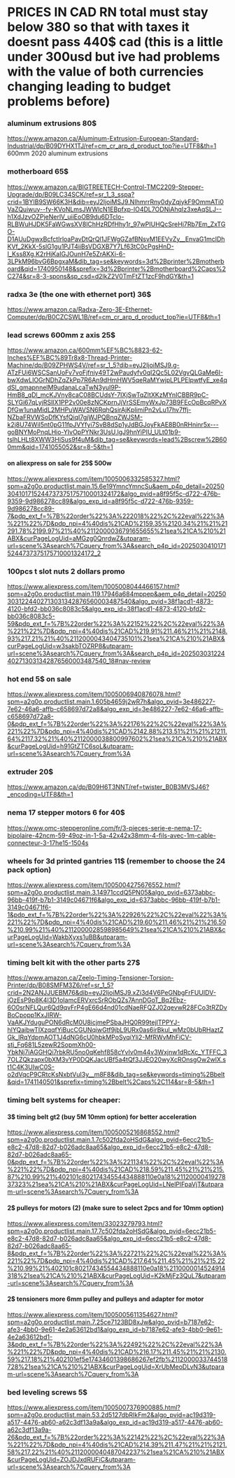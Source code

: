 # PRICES IN CAD RN total must stay below 380 so that with taxes it doesnt pass 440$ cad (this is a little under 300usd but ive had problems with the value of both currencies changing leading to budget problems before)

### aluminum extrusions 80$
https://www.amazon.ca/Aluminum-Extrusion-European-Standard-Industrial/dp/B09DYHX1TJ/ref=cm_cr_arp_d_product_top?ie=UTF8&th=1 600mm 2020 aluminum extrusions 




### motherboard 65$
https://www.amazon.ca/BIGTREETECH-Control-TMC2209-Stepper-Upgrade/dp/B09LC34SCK/ref=sr_1_3_sspa?crid=1BYIB9SW66K3H&dib=eyJ2IjoiMSJ9.NIhmrrRny0dyZqjykF9OmmATi0VaZQuiwuy--fy-KVoNLmsJWWlcN1EBpfxp-lO4DL7ODNiAhqIz3xeAqSLJ--h1XdJzvOZPjeNerlV_uiiEoOB9du6DTclo-RLBWuHJDK5FaWGwsXV8lChHzRDfHhy1r_97wPIUHQcSreHj7Rb7Em_ZxTGO-D1AUuDgwxBcfctIrloaPavDtQrQl1JFWgGZafBNsvM1EEVvZy__EnvaG1mcIDhKVf_2KkX-5slG1gu1PJT4iiBsVDGXB7Y7Lf63tC0cPgsHnD-I_Kss8Xg.K2rHjKaIGJOunH7e5ZrAKXi-6-3LPkM96bvG6BpgxaM&dib_tag=se&keywords=3d%2Bprinter%2Bmotherboard&qid=1740950148&sprefix=3d%2Bprinter%2Bmotherboard%2Caps%2C274&sr=8-3-spons&sp_csd=d2lkZ2V0TmFtZT1zcF9hdGY&th=1

### radxa 3e (the one with ethernet port) 36$
https://www.amazon.ca/Radxa-Zero-3E-Ethernet-Computer/dp/B0CZCSWL1B/ref=cm_cr_arp_d_product_top?ie=UTF8&th=1



### lead screws 600mm z axis 25$
https://www.amazon.ca/600mm%EF%BC%8823-62-Inches%EF%BC%89Tr8x8-Thread-Printer-Machine/dp/B09ZPHWS4V/ref=sr_1_5?dib=eyJ2IjoiMSJ9.g-ATzFUi6WSCSanUoFv7voFjfniy49T2wPaudyfv0qI2Qc5L02VgvQLGaMe6I-bwXdwLIOGrNDhZqZkPp7R6An9dHmHWV5qeRaMYwjpLPLPElpwtfyE_xe4qdSl_gmapnnelM9udanaLcaTwN3yuI9P-HmB8_qDl_mcKJVny8caC08BCUdsY-7IXjSwTqZltXKzMYnICBBR9pC-SLYGi67qLyjRSlIX1PP2v00e8zNCKprnJjVrSSEmyWxJp73B9FEcOpBcqRPvXDfGw1unaMidL2MHPuWAVSN6RqhQsirAjKplimiPn2vLu17hv7ffj-NZbaFRVWSoDfKYsfQiqI7gjWJPQBnqZWJSM-k2j8U74WiI5nt0pG11fpJVYfyi7SvB8dSp1yJdBGJoyFkAE8B0nRHninr5x---goBNYMoPnqLHio-YIvOpPYNkr3UsU.lgJ9hnYiPIU_ULt01b9-tslhLHLt8XWW3HiSus9f4uM&dib_tag=se&keywords=lead%2Bscrew%2B600mm&qid=1741055052&sr=8-5&th=1



#### on aliexpress on sale for 25$ 500w
https://www.aliexpress.com/item/1005006332585327.html?spm=a2g0o.productlist.main.15.6e19YmncYmncSu&aem_p4p_detail=20250304101715244737375175710001324172&algo_pvid=a8f95f5c-d722-476b-9359-9d986278cc89&algo_exp_id=a8f95f5c-d722-476b-9359-9d986278cc89-7&pdp_ext_f=%7B%22order%22%3A%222018%22%2C%22eval%22%3A%221%22%7D&pdp_npi=4%40dis%21CAD%2159.35%2120.34%21%21%21291.78%2199.97%21%40%2112000036791655655%21sea%21CA%210%21ABX&curPageLogUid=aMGzg0QnrdwZ&utparam-url=scene%3Asearch%7Cquery_from%3A&search_p4p_id=20250304101715244737375175710001324172_2


### 100pcs t slot nuts 2 dollars promo
https://www.aliexpress.com/item/1005008044466157.html?spm=a2g0o.productlist.main.119.17946a684mppep&aem_p4p_detail=202503031224402713031342876560003487540&algo_pvid=38f1acd1-4873-4120-bfd2-bb036c8083c5&algo_exp_id=38f1acd1-4873-4120-bfd2-bb036c8083c5-59&pdp_ext_f=%7B%22order%22%3A%22152%22%2C%22eval%22%3A%221%22%7D&pdp_npi=4%40dis%21CAD%219.91%211.46%21%21%2148.93%217.21%21%40%2112000043404735101%21sea%21CA%210%21ABX&curPageLogUid=w3sakbTOZRP8&utparam-url=scene%3Asearch%7Cquery_from%3A&search_p4p_id=202503031224402713031342876560003487540_18#nav-review

### hot end 5$ on sale
https://www.aliexpress.com/item/1005006940876078.html?spm=a2g0o.productlist.main.1.605b4659j2wR7h&algo_pvid=3e486227-7e62-46a6-affb-c658697d72a8&algo_exp_id=3e486227-7e62-46a6-affb-c658697d72a8-0&pdp_ext_f=%7B%22order%22%3A%22176%22%2C%22eval%22%3A%221%22%7D&pdp_npi=4%40dis%21CAD%2142.88%213.51%21%21%21211.64%2117.32%21%40%2112000038800997602%21sea%21CA%210%21ABX&curPageLogUid=h91GtZTC6soL&utparam-url=scene%3Asearch%7Cquery_from%3A



### extruder  20$
https://www.amazon.ca/dp/B09H6T3NNT/ref=twister_B0B3MVSJ46?_encoding=UTF8&th=1

### nema 17 stepper motors 6 for 40$
https://www.omc-stepperonline.com/fr/3-pieces-serie-e-nema-17-bipolaire-42ncm-59-49oz-in-1-5a-42x42x38mm-4-fils-avec-1m-cable-connecteur-3-17he15-1504s

### wheels for 3d printed gantries 11$ (remember to choose the 24 pack option)
https://www.aliexpress.com/item/1005004275676552.html?spm=a2g0o.productlist.main.3.14971ccdQ5PN05&algo_pvid=6373abbc-96bb-419f-b7b1-3149c04671f6&algo_exp_id=6373abbc-96bb-419f-b7b1-3149c04671f6-1&pdp_ext_f=%7B%22order%22%3A%22926%22%2C%22eval%22%3A%221%22%7D&pdp_npi=4%40dis%21CAD%219.60%211.46%21%21%216.50%210.99%21%40%2112000028598985649%21sea%21CA%210%21ABX&curPageLogUid=WakbXyxs1uBB&utparam-url=scene%3Asearch%7Cquery_from%3A

### timing belt kit with the other parts 27$
https://www.amazon.ca/Zeelo-Timing-Tensioner-Torsion-Printer/dp/B08SMFM3Z6/ref=sr_1_5?crid=2N2ANJJUEBM76&dib=eyJ2IjoiMSJ9.xZi3d4V6PeGNbgFrFUUIDV-jOzEsP9p8K4I3D1oIamcERVxrcSrRObQZs7AnnDGoT_Bq2Ebz-6O0srNFLQur6Qd9qvFrP4gE66d4nd01cdNaeRFQZJ02qevwR28FCo3tRZDvBoCpopp1KxJIRW-VaAKJYduguPON6dRcM0U8icjmePSbaJHQ0R99tejlTPPYJ-hlYQaibwTIXzqqfYiBucCGUNqiwGtf9jbL9URx0as6irBkul_wMz0bUbRHaztZGk_IRqYdpmAOT1J4dNG6cU0hbkMPoSyqiYli2-MfRWvMhFiCV-stj_Fq681L5zewR2SopmXh00-YbkNj7iAGGHQi7rbkRU5no0qKehf858cYvIv0m44v3Wxjnw1dRcXc_YTFFC_37OLZQkzapx0bXM3vYP0DQKJacUBf5a4tQf3JJEO20wyXcROnsgOw2wlX.st1C4K3UIwC0S-o2dVqcP9CRtcKsNxbtVuI3y__m8F8&dib_tag=se&keywords=timing%2Bbelt&qid=1741140501&sprefix=timing%2Bbelt%2Caps%2C114&sr=8-5&th=1

### timing belt systems for cheaper:
#### 3$ timing belt gt2 (buy 5M 10mm option) for better acceleration
https://www.aliexpress.com/item/1005005216868552.html?spm=a2g0o.productlist.main.1.7c502fda2oHSdG&algo_pvid=6ecc21b5-e8c2-47d8-82d7-b026adc8aa65&algo_exp_id=6ecc21b5-e8c2-47d8-82d7-b026adc8aa65-0&pdp_ext_f=%7B%22order%22%3A%221134%22%2C%22eval%22%3A%221%22%7D&pdp_npi=4%40dis%21CAD%218.59%211.45%21%21%215.87%210.99%21%402101c80217434554434888110e0a18%2112000041927837323%21sea%21CA%210%21ABX&curPageLogUid=LNelPlFpaVjT&utparam-url=scene%3Asearch%7Cquery_from%3A

#### 2$ pulleys for motors (2) (make sure to select 2pcs and for 10mm option)
https://www.aliexpress.com/item/33023279793.html?spm=a2g0o.productlist.main.17.7c502fda2oHSdG&algo_pvid=6ecc21b5-e8c2-47d8-82d7-b026adc8aa65&algo_exp_id=6ecc21b5-e8c2-47d8-82d7-b026adc8aa65-8&pdp_ext_f=%7B%22order%22%3A%22721%22%2C%22eval%22%3A%221%22%7D&pdp_npi=4%40dis%21CAD%217.64%211.45%21%21%215.22%210.99%21%402101c80217434554434888110e0a18%2110000014524914318%21sea%21CA%210%21ABX&curPageLogUid=K2kMjFz3QuL7&utparam-url=scene%3Asearch%7Cquery_from%3A

#### 2$ tensioners more 6mm pulley and pulleys and adapter for motor
https://www.aliexpress.com/item/1005005611354627.html?spm=a2g0o.productlist.main.7.25ce7123BD8xJw&algo_pvid=b7187e62-afe3-4bb0-9e61-4e2a63612bd1&algo_exp_id=b7187e62-afe3-4bb0-9e61-4e2a63612bd1-3&pdp_ext_f=%7B%22order%22%3A%22492%22%2C%22eval%22%3A%221%22%7D&pdp_npi=4%40dis%21CAD%216.17%211.45%21%21%2130.59%217.18%21%402101ef5e17434601398686267ef2fb%2112000033744518728%21sea%21CA%210%21ABX&curPageLogUid=XrUbMeoDLvN3&utparam-url=scene%3Asearch%7Cquery_from%3A

####

### bed leveling screws 5$
https://www.aliexpress.com/item/1005007376900885.html?spm=a2g0o.productlist.main.53.2d5127dbRIkFm2&algo_pvid=ac19d319-a517-4476-ab60-a62c3df13a9a&algo_exp_id=ac19d319-a517-4476-ab60-a62c3df13a9a-26&pdp_ext_f=%7B%22order%22%3A%22142%22%2C%22eval%22%3A%221%22%7D&pdp_npi=4%40dis%21CAD%214.39%211.47%21%21%2121.58%217.22%21%40%2112000040487042237%21sea%21CA%210%21ABX&curPageLogUid=ZOJDJxdRUFiC&utparam-url=scene%3Asearch%7Cquery_from%3A
